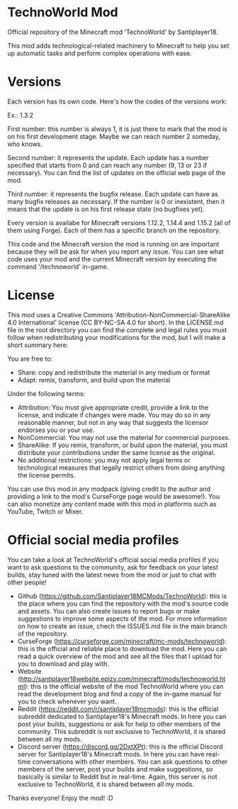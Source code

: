 # TechnoWorld Mod
Official repository of the Minecraft mod 'TechnoWorld' by Santiplayer18.

This mod adds technological-related machinery to Minecraft to help you set up automatic tasks and perform complex operations with ease.

# Versions

Each version has its own code. Here's how the codes of the versions work:

Ex.: 1.3.2

First number: this number is always 1, it is just there to mark that the mod is on his first development stage. Maybe we can reach number 2 someday, who knows.

Second number: it represents the update. Each update has a number specified that starts from 0 and can reach any number (9, 13 or 23 if necessary). You can find the list of updates on the official web page of the mod.

Third number: it represents the bugfix release. Each update can have as many bugfix releases as necessary. If the number is 0 or inexistent, then it means that the update is on his first release state (no bugfixes yet).

Every version is availabe for Minecraft versions 1.12.2, 1.14.4 and 1.15.2 (all of them using Forge). Each of them has a specific branch on the repository.

This code and the Minecraft version the mod is running on are important because they will be ask for when you report any issue. You can see what code uses your mod and the current Minecraft version by executing the command '/technoworld' in-game.

# License

This mod uses a Creative Commons 'Attribution-NonCommercial-ShareAlike 4.0 International' license (CC BY-NC-SA 4.0 for short). In the LICENSE.md file in the root directory you can find the complete and legal rules you must follow when redistributing your modifications for the mod, but I will make a short summary here:

You are free to:
  - Share: copy and redistribute the material in any medium or format
  - Adapt: remix, transform, and build upon the material
  
Under the following terms:
  - Attribution: You must give appropriate credit, provide a link to the license, and indicate if changes were made. You may do so in     any reasonable manner, but not in any way that suggests the licensor endorses you or your use.
  - NonCommercial: You may not use the material for commercial purposes.
  - ShareAlike: If you remix, transform, or build upon the material, you must distribute your contributions under the same license as     the original.
  - No additional restrictions: you may not apply legal terms or technological measures that legally restrict others from doing anything   the license permits.

You can use this mod in any modpack (giving credit to the author and providing a link to the mod's CurseForge page would be awesome!). You can also monetize any content made with this mod in platforms such as YouTube, Twitch or Mixer.

# Official social media profiles

You can take a look at TechnoWorld's official social media profiles if you want to ask questions to the community, ask for feedback on your latest builds, stay tuned with the latest news from the mod or just to chat with other people!
- Github (https://github.com/Santiplayer18MCMods/TechnoWorld): this is the place where you can find the repository with the mod's source code and assets. You can also create issues to report bugs or make suggestions to improve some aspects of the mod. For more information on how to create an issue, chech the ISSUES.md file in the main branch of the repository.
- CurseForge (https://curseforge.com/minecraft/mc-mods/technoworld): this is the official and reliable place to download the mod. Here you can read a quick overview of the mod and see all the files that I upload for you to download and play with.
- Website (http://santiplayer18website.epizy.com/minecraft/mods/technoworld.html): this is the official website of the mod TechnoWorld where you can read the development blog and find a copy of the in-game manual for you to check whenever you want.
- Reddit (https://reddit.com/r/santiplayer18mcmods): this is the official subreddit dedicated to Santiplayer18's Minecraft mods. In here you can post your builds, suggestions or ask for help to other members of the community. This subreddit is not exclusive to TechnoWorld, it is shared between all my mods.
- Discord server (https://discord.gg/2DxtXPt): this is the official Discord server for Santiplayer18's Minecraft mods. In here you can have real-time conversations with other members. You can ask questions to other members of the server, post your builds and make suggestions, so basically is similar to Reddit but in real-time. Again, this server is not exclusive to TechnoWorld, it is shared between all my mods.

Thanks everyone! Enjoy the mod! :D
